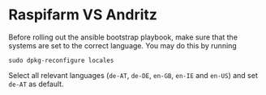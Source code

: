 # Raspifarm VS Andritz

Before rolling out the ansible bootstrap playbook, make sure that the systems
are set to the correct language. You may do this by running

```
sudo dpkg-reconfigure locales
```

Select all relevant languages (`de-AT`, `de-DE`, `en-GB`, `en-IE` and `en-US`)
and set `de-AT` as default.
